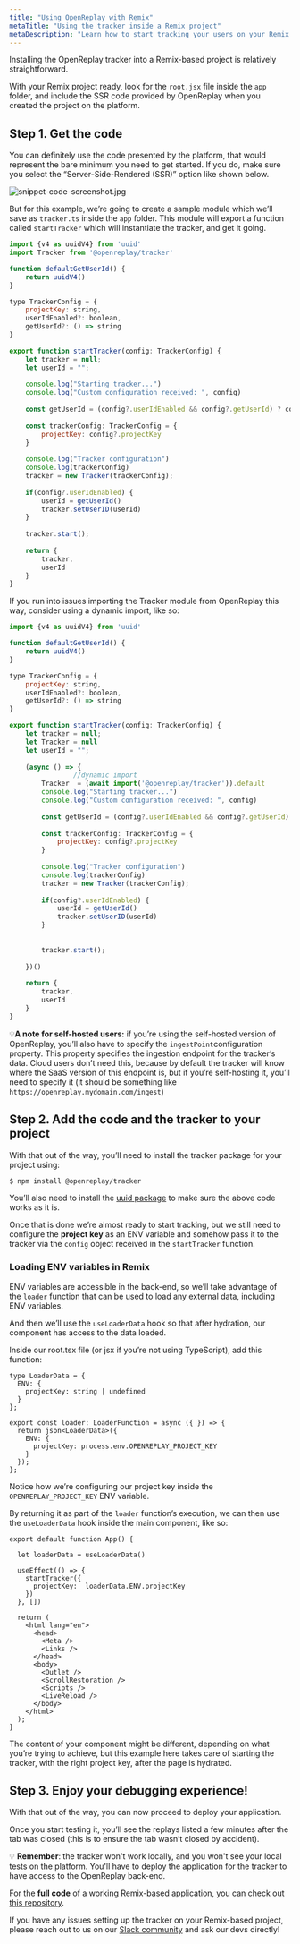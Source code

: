 ```yaml
---
title: "Using OpenReplay with Remix"
metaTitle: "Using the tracker inside a Remix project"
metaDescription: "Learn how to start tracking your users on your Remix project"
---
```


Installing the OpenReplay tracker into a Remix-based project is relatively straightforward.

With your Remix project ready,  look for the `root.jsx` file inside the `app` folder, and include the SSR code provided by OpenReplay when you created the project on the platform.

## Step 1. Get the code

You can definitely use the code presented by the platform, that would represent the bare minimum you need to get started. If you do, make sure you select the “Server-Side-Rendered (SSR)” option like shown below.

![snippet-code-screenshot.jpg](images/snippet-code-screenshot.jpg)

But for this example, we’re going to create a sample module which we’ll save as `tracker.ts` inside the `app` folder. This module will export a function called `startTracker` which will instantiate the tracker, and get it going.

```jsx
import {v4 as uuidV4} from 'uuid'
import Tracker from '@openreplay/tracker'

function defaultGetUserId() {
    return uuidV4() 
}

type TrackerConfig = {
    projectKey: string,
    userIdEnabled?: boolean,
    getUserId?: () => string
}

export function startTracker(config: TrackerConfig) {
    let tracker = null;
    let userId = "";
   
    console.log("Starting tracker...")
    console.log("Custom configuration received: ", config)
        
    const getUserId = (config?.userIdEnabled && config?.getUserId) ? config.getUserId : defaultGetUserId
        
    const trackerConfig: TrackerConfig = {
        projectKey: config?.projectKey
    }
        
    console.log("Tracker configuration")
    console.log(trackerConfig)
    tracker = new Tracker(trackerConfig);
        
    if(config?.userIdEnabled) {
        userId = getUserId()
        tracker.setUserID(userId)
    }
     
    tracker.start();
      
    return {
        tracker,
        userId
    }
}
```

If you run into issues importing the Tracker module from OpenReplay this way, consider using a dynamic import, like so:

```jsx
import {v4 as uuidV4} from 'uuid'

function defaultGetUserId() {
    return uuidV4() 
}

type TrackerConfig = {
    projectKey: string,
    userIdEnabled?: boolean,
    getUserId?: () => string
}

export function startTracker(config: TrackerConfig) {
    let tracker = null;
    let Tracker = null
    let userId = "";
    
    (async () => {
				//dynamic import 
        Tracker  = (await import('@openreplay/tracker')).default 
        console.log("Starting tracker...")
        console.log("Custom configuration received: ", config)
        
        const getUserId = (config?.userIdEnabled && config?.getUserId) ? config.getUserId : defaultGetUserId
        
        const trackerConfig: TrackerConfig = {
            projectKey: config?.projectKey
        }
        
        console.log("Tracker configuration")
        console.log(trackerConfig)
        tracker = new Tracker(trackerConfig);
        
        if(config?.userIdEnabled) {
            userId = getUserId()
            tracker.setUserID(userId)
        }
        
        
        tracker.start();
        
    })()
    
    return {
        tracker,
        userId
    }
}
```

💡**A note for self-hosted users:** if you’re using the self-hosted version of OpenReplay, you’ll also have to specify the `ingestPoint`configuration property. This property specifies the ingestion endpoint for the tracker’s data. Cloud users don’t need this, because by default 
the tracker will know where the SaaS version of this endpoint is, but if 
you’re self-hosting it, you’ll need to specify it (it should be something like `https://openreplay.mydomain.com/ingest`)

## Step 2.  Add the code and the tracker to your project

With that out of the way, you’ll need to install the tracker package for your project using:

```markdown
$ npm install @openreplay/tracker
```

You’ll also need to install the [uuid package](https://www.npmjs.com/package/uuid) to make sure the above code works as it is.

Once that is done we’re almost ready to start tracking, but we still need  to configure the **project key** as an ENV variable and somehow pass it to the tracker vía the `config` object received in the `startTracker` function.

### Loading ENV variables in Remix

ENV variables are accessible in the back-end, so we’ll take advantage of the `loader` function that can be used to load any external data, including ENV variables. 

And then we’ll use the `useLoaderData` hook so that after hydration, our component has access to the data loaded.

Inside our root.tsx file (or jsx if you’re not using TypeScript), add this function:

```tsx
type LoaderData = {
  ENV: {
    projectKey: string | undefined
  }
};

export const loader: LoaderFunction = async ({ }) => {
  return json<LoaderData>({
    ENV: {
      projectKey: process.env.OPENREPLAY_PROJECT_KEY
    }
  });
};
```

Notice how we’re configuring our project key inside the `OPENREPLAY_PROJECT_KEY` ENV variable.

By returning it as part of the `loader` function’s execution, we can then use the `useLoaderData` hook inside the main component, like so:

```tsx
export default function App() {

  let loaderData = useLoaderData()

  useEffect(() => {
    startTracker({
      projectKey:  loaderData.ENV.projectKey
    })
  }, []) 

  return (
    <html lang="en">
      <head>
        <Meta />
        <Links />
      </head>
      <body>
        <Outlet />
        <ScrollRestoration />
        <Scripts />
        <LiveReload />
      </body>
    </html>
  );
}
```

The content of your component might be different, depending on what  you’re trying to achieve, but this example here takes care of starting the tracker, with the right project key, after the page is hydrated.

## Step 3. Enjoy your debugging experience!

With that out of the way, you can now proceed to deploy your application. 

Once you start testing it, you’ll see the replays listed a few minutes after the tab was closed (this is to ensure the tab wasn’t closed by accident).

💡 **Remember**: the tracker won't work locally, and you won't see your local tests on the platform. You'll have to deploy the application for the tracker to have access to the OpenReplay back-end.


For the **full code** of a working Remix-based application, you can check out [this repository](https://github.com/deleteman/openreplay-remix-example).

If you have any issues setting up the tracker on your Remix-based project, please reach out to us on our [Slack community](https://slack.openreplay.com/) and ask our devs directly!